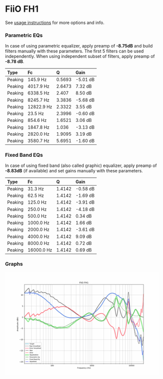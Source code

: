 # FiiO FH1
See [usage instructions](https://github.com/jaakkopasanen/AutoEq#usage) for more options and info.

### Parametric EQs
In case of using parametric equalizer, apply preamp of **-8.75dB** and build filters manually
with these parameters. The first 5 filters can be used independently.
When using independent subset of filters, apply preamp of **-8.78 dB**.

| Type    | Fc         |      Q | Gain     |
|:--------|:-----------|:-------|:---------|
| Peaking | 145.9 Hz   | 0.5693 | -5.01 dB |
| Peaking | 4017.9 Hz  | 2.6473 | 7.32 dB  |
| Peaking | 6338.5 Hz  | 2.407  | 8.50 dB  |
| Peaking | 8245.7 Hz  | 3.3836 | -5.68 dB |
| Peaking | 12822.9 Hz | 2.3322 | 3.55 dB  |
| Peaking | 23.5 Hz    | 2.3996 | -0.60 dB |
| Peaking | 854.6 Hz   | 1.6521 | 3.06 dB  |
| Peaking | 1847.8 Hz  | 1.036  | -3.13 dB |
| Peaking | 2820.0 Hz  | 1.9095 | 3.19 dB  |
| Peaking | 3580.7 Hz  | 5.6951 | -1.60 dB |

### Fixed Band EQs
In case of using fixed band (also called graphic) equalizer, apply preamp of **-8.83dB**
(if available) and set gains manually with these parameters.

| Type    | Fc         |      Q | Gain     |
|:--------|:-----------|:-------|:---------|
| Peaking | 31.3 Hz    | 1.4142 | -0.58 dB |
| Peaking | 62.5 Hz    | 1.4142 | -1.69 dB |
| Peaking | 125.0 Hz   | 1.4142 | -3.91 dB |
| Peaking | 250.0 Hz   | 1.4142 | -4.18 dB |
| Peaking | 500.0 Hz   | 1.4142 | 0.34 dB  |
| Peaking | 1000.0 Hz  | 1.4142 | 1.66 dB  |
| Peaking | 2000.0 Hz  | 1.4142 | -3.61 dB |
| Peaking | 4000.0 Hz  | 1.4142 | 9.09 dB  |
| Peaking | 8000.0 Hz  | 1.4142 | 0.72 dB  |
| Peaking | 16000.0 Hz | 1.4142 | 0.69 dB  |

### Graphs
![](./FiiO%20FH1.png)